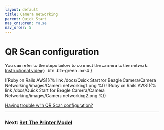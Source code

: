 ```yaml
---
layout: default
title: Camera networking
parent: Quick Start
has_children: false
nav_order: 5
---
```


# QR Scan configuration

You can refer to the steps below to connect the camera to the network. [Instructional video](https://www.youtube.com/watch?v=5CNSH_D5_YE&list=PLSc0XAQ8RossfF7Z-SkeIvYP2vs1O8vf-&index=2){: .btn .btn-green .mr-4 }

![Ruby on Rails AWS]({% link /docs/Quick Start for Beagle Camera/Camera Networking/images/Camera networking1.png %})
![Ruby on Rails AWS]({% link /docs/Quick Start for Beagle Camera/Camera Networking/images/Camera networking2.png %})


[Having trouble with QR Scan configuration?](/just-the-docs/docs/FAQ)


----

### Next: [Set The Printer Model](/just-the-docs/docs/Quick%20Start%20for%20Beagle%20Camera/Set%20The%20Printer%20Model)
